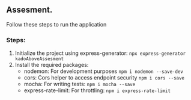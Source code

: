 ## Assesment.
Follow these steps to run the application

### Steps:
1. Initialize the project using express-generator: ``npx express-generator kadoAboveAssesment``
2. Install the required packages:
    - nodemon: For development purposes ``npm i nodemon --save-dev``
    - cors: Cors helper to access endpoint security ``npm i cors --save``
    - mocha: For writing tests: ``npm i mocha --save``
    - express-rate-limit: For throttling: ``npm i express-rate-limit``
  

